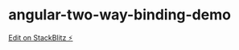 # angular-two-way-binding-demo

[Edit on StackBlitz ⚡️](https://stackblitz.com/edit/angular-two-way-binding-demo)